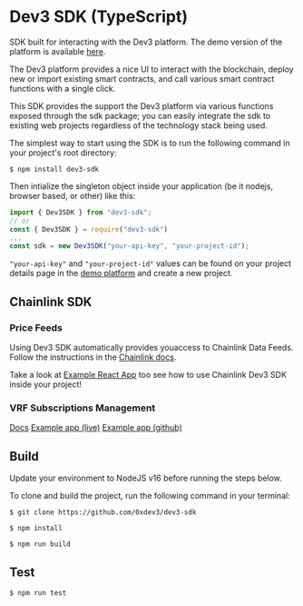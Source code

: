 # Dev3 SDK (TypeScript)

SDK built for interacting with the Dev3 platform.
The demo version of the platform is available [here](https://app.dev3.sh/).

The Dev3 platform provides a nice UI to interact with the blockchain, deploy new or import existing smart contracts, and call various smart contract functions with a single click.

This SDK provides the support the Dev3 platform via various functions exposed through the sdk package; you can easily integrate the sdk to existing web projects regardless of the technology stack being used. 

The simplest way to start using the SDK is to run the following command in your project's root directory:

```shell
$ npm install dev3-sdk
``` 

Then intialize the singleton object inside your application (be it nodejs, browser based, or other) like this:

```javascript
import { Dev3SDK } from "dev3-sdk";
// or 
const { Dev3SDK } = require("dev3-sdk")
...
const sdk = new Dev3SDK("your-api-key", "your-project-id"); 
```

`"your-api-key"` and `"your-project-id"` values can be found on your project details page in the [demo platform](https://app.dev3.sh/) and create a new project.

## Chainlink SDK

### Price Feeds

Using Dev3 SDK automatically provides youaccess to Chainlink Data Feeds. Follow the instructions in the
[Chainlink docs](./docs/chainlink.md).

Take a look at [Example React App](https://github.com/0xDev3/chainlink-sdk-example-react-app) too see how to use Chainlink Dev3 SDK inside your project!

### VRF Subscriptions Management

[Docs](https://docs.dev3.sh/welcome-to-dev3/sdk/chainlink-subscriptions/vrf-subscriptions)
[Example app (live)](https://chainlink-vrf-subscriptions-example-react-app.vercel.app/)
[Example app (github)](https://github.com/0xDev3/chainlink-vrf-subscriptions-example-react-app)

## Build

Update your environment to NodeJS v16 before running the steps below.

To clone and build the project, run the following command in your terminal:

```code
$ git clone https://github.com/0xdev3/dev3-sdk

$ npm install
 
$ npm run build
```

## Test

```code
$ npm run test
```
